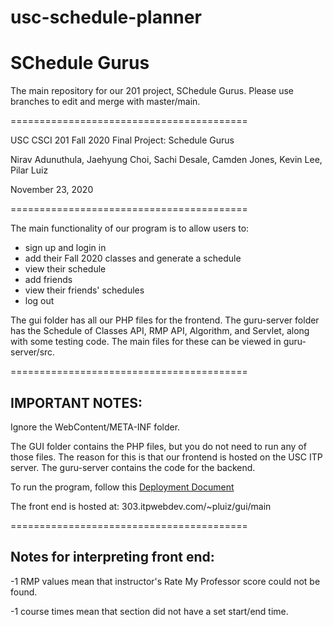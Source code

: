 # usc-schedule-planner
<h1>SChedule Gurus</h1>
The main repository for our 201 project, SChedule Gurus. Please use branches to edit and merge with master/main.

=========================================

USC CSCI 201 Fall 2020 Final Project: Schedule Gurus

Nirav Adunuthula, Jaehyung Choi, Sachi Desale, Camden Jones, Kevin Lee, Pilar Luiz

November 23, 2020

=========================================

The main functionality of our program is to allow users to:

- sign up and login in
- add their Fall 2020 classes and generate a schedule
- view their schedule
- add friends
- view their friends' schedules
- log out

The gui folder has all our PHP files for the frontend.
The guru-server folder has the Schedule of Classes API, RMP API, Algorithm, and Servlet, along with some testing code. 
The main files for these can be viewed in guru-server/src.

=========================================

<h2>IMPORTANT NOTES:</h2>

Ignore the WebContent/META-INF folder. 

The GUI folder contains the PHP files, but you do not need to run any of those files. 
The reason for this is that our frontend is hosted on the USC ITP server. 
The guru-server contains the code for the backend.

To run the program, follow this [Deployment Document](https://docs.google.com/document/d/15cLzYvqX1b6iO6VtGKKN-vLj2gbJfWBv9RrHi4jWPQM/edit?usp=sharing)

The front end is hosted at: 303.itpwebdev.com/~pluiz/gui/main

=========================================
<h2>Notes for interpreting front end:</h2>

-1 RMP values mean that instructor's Rate My Professor score could not be found.

-1 course times mean that section did not have a set start/end time.
